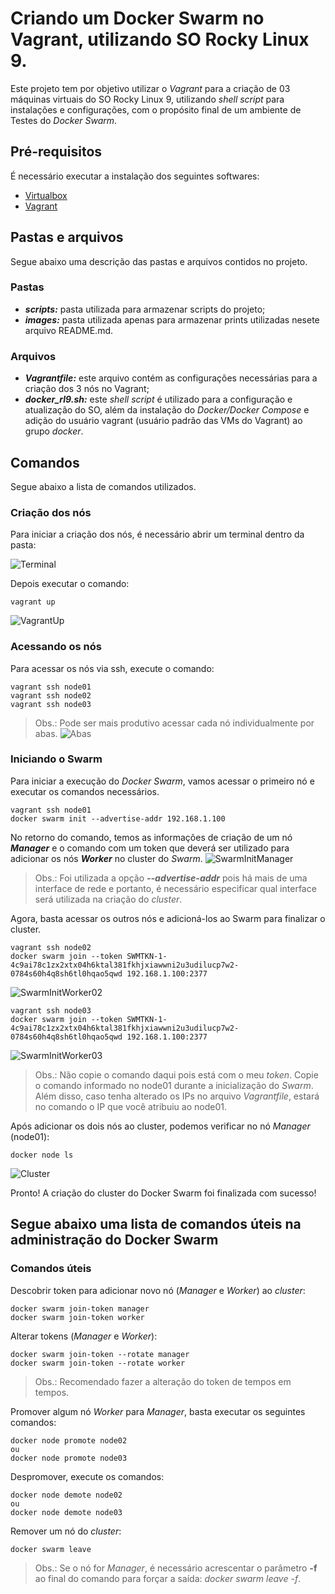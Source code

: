 # Criando um Docker Swarm no Vagrant, utilizando SO Rocky Linux 9.

Este projeto tem por objetivo utilizar o *Vagrant* para a criação de 03 máquinas virtuais do SO Rocky Linux 9, utilizando *shell script* para instalações e configurações, com o propósito final de um ambiente de Testes do *Docker Swarm*.

## Pré-requisitos
É necessário executar a instalação dos seguintes softwares:
- [Virtualbox](https://www.virtualbox.org) 
- [Vagrant](https://www.vagrantup.com)

## Pastas e arquivos
Segue abaixo uma descrição das pastas e arquivos contidos no projeto.

### Pastas
- ***scripts:*** pasta utilizada para armazenar scripts do projeto;
- ***images:*** pasta utilizada apenas para armazenar prints utilizadas nesete arquivo README.md.

### Arquivos
- ***Vagrantfile:*** este arquivo contém as configurações necessárias para a criação dos 3 nós no Vagrant;
- ***docker_rl9.sh:*** este *shell script* é utilizado para a configuração e atualização do SO, além da instalação do *Docker/Docker Compose* e adição do usuário vagrant (usuário padrão das VMs do Vagrant) ao grupo *docker*.

## Comandos
Segue abaixo a lista de comandos utilizados.

### Criação dos nós
Para iniciar a criação dos nós, é necessário abrir um terminal dentro da pasta:

![Terminal](./images/image-01.png)
 
 Depois executar o comando:
```
vagrant up
```
![VagrantUp](./images/image-02.png)

### Acessando os nós
Para acessar os nós via ssh, execute o comando:
```
vagrant ssh node01
vagrant ssh node02
vagrant ssh node03
```
> Obs.: Pode ser mais produtivo acessar cada nó individualmente por abas.
![Abas](./images/image-03.png)

### Iniciando o Swarm
Para iniciar a execução do *Docker Swarm*, vamos acessar o primeiro nó e executar os comandos necessários.
```
vagrant ssh node01
docker swarm init --advertise-addr 192.168.1.100
```
No retorno do comando, temos as informações de criação de um nó ***Manager*** e o comando com um token que deverá ser utilizado para adicionar os nós ***Worker*** no cluster do *Swarm*.
![SwarmInitManager](./images/image-04.png)
> Obs.: Foi utilizada a opção  ***--advertise-addr*** pois há mais de uma interface de rede e portanto, é necessário especificar qual interface será utilizada na criação do *cluster*.

Agora, basta acessar os outros nós e adicioná-los ao Swarm para finalizar o cluster.
```
vagrant ssh node02
docker swarm join --token SWMTKN-1-4c9ai78c1zx2xtx04h6ktal381fkhjxiawwni2u3udilucp7w2-0784s60h4q8sh6tl0hqao5qwd 192.168.1.100:2377
```
![SwarmInitWorker02](./images/image-05.png)
```
vagrant ssh node03
docker swarm join --token SWMTKN-1-4c9ai78c1zx2xtx04h6ktal381fkhjxiawwni2u3udilucp7w2-0784s60h4q8sh6tl0hqao5qwd 192.168.1.100:2377
```
![SwarmInitWorker03](./images/image-06.png)
> Obs.: Não copie o comando daqui pois está com o meu *token*. Copie o comando informado no node01 durante a inicialização do *Swarm*. Além disso, caso tenha alterado os IPs no arquivo *Vagrantfile*, estará no comando o IP que você atribuiu ao node01.

Após adicionar os dois nós ao cluster, podemos verificar no nó *Manager* (node01):
```
docker node ls
```
![Cluster](./images/image-07.png)

Pronto! A criação do cluster do Docker Swarm foi finalizada com sucesso!

## Segue abaixo uma lista de comandos úteis na administração do Docker Swarm
### Comandos úteis
Descobrir token para adicionar novo nó (*Manager* e *Worker*) ao *cluster*:
```
docker swarm join-token manager
docker swarm join-token worker
```
Alterar tokens (*Manager* e *Worker*):
```
docker swarm join-token --rotate manager
docker swarm join-token --rotate worker
```
> Obs.: Recomendado fazer a alteração do token de tempos em tempos.

Promover algum nó *Worker* para *Manager*, basta executar os seguintes comandos:
```
docker node promote node02
ou
docker node promote node03
```
Despromover, execute os comandos:
```
docker node demote node02
ou
docker node demote node03
```
Remover um nó do *cluster*:
```
docker swarm leave
```
> Obs.: Se o nó for *Manager*, é necessário acrescentar o parâmetro **-f** ao final do comando para forçar a saída: *docker swarm leave -f*.